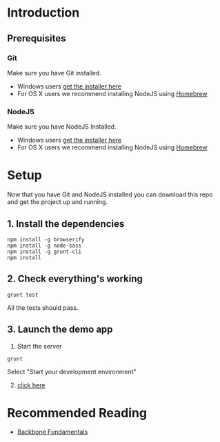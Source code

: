 # Introduction

## Prerequisites

### Git

Make sure you have Git installed.

- Windows users [get the installer here](http://git-scm.com/)
- For OS X users we recommend installing NodeJS using [Homebrew](http://brew.sh/)


### NodeJS

Make sure you have NodeJS Installed.

- Windows users [get the installer here](https://nodejs.org/download/)
- For OS X users we recommend installing NodeJS using [Homebrew](http://brew.sh/)



# Setup

Now that you have Git and NodeJS installed you can download this repo and get the project up and running.

## 1. Install the dependencies

```shell
npm install -g browserify
npm install -g node-sass
npm install -g grunt-cli
npm install
```

## 2. Check everything's working

```shell
grunt test
```

All the tests should pass.

## 3. Launch the demo app

1. Start the server

```shell
grunt
```

Select "Start your development environment"

2. [click here](http://localhost:9001)

# Recommended Reading

- [Backbone Fundamentals](http://addyosmani.github.io/backbone-fundamentals/)
